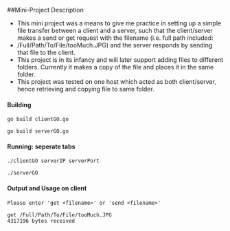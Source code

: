 ##Mini-Project Description

* This mini project was a means to give me practice in setting up a simple file transfer between a client and a server, such that the client/server makes a send or get request with the filename (i.e. full path included:     
 * /Full/Path/To/File/tooMuch.JPG) and the server responds by sending that file to the client.    
* This project is in its infancy and will later support adding files to different folders. Currently it makes a copy of the file and places it in the same folder.  
* This project was tested on one host which acted as both client/server, hence retrieving and copying file to same folder.   

#### Building
`go build clientGO.go`

`go build serverGO.go`

#### Running: seperate tabs
`./clientGO serverIP serverPort`

`./serverGO`

#### Output and Usage on client
```
Please enter 'get <filename>' or 'send <filename>' 

get /Full/Path/To/File/tooMuch.JPG
4317196 bytes received
```
